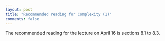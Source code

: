 ```yaml
---
layout: post
title: "Recommended reading for Complexity (1)"
comments: false
---
```


The recommended reading for the lecture on April 16 is sections 8.1 to 8.3. 
